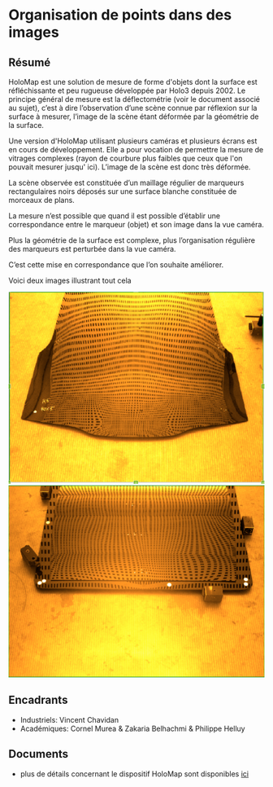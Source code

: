 Organisation de points dans des images
======================================

Résumé
------

HoloMap est une solution de mesure de forme d'objets dont la surface est réfléchissante
et peu rugueuse développée par Holo3 depuis 2002. Le principe général de mesure est la
déflectométrie (voir le document associé au sujet), c’est à dire l’observation d’une scène
connue par réflexion sur la surface à mesurer, l’image de la scène étant déformée par la
géométrie de la surface.

Une version d'HoloMap utilisant plusieurs caméras et plusieurs écrans est en cours de
développement. Elle a pour vocation de permettre la mesure de vitrages complexes (rayon de
courbure plus faibles que ceux que l'on pouvait mesurer jusqu' ici). L’image de la scène est
donc très déformée.

La scène observée est constituée d’un maillage régulier de marqueurs rectangulaires noirs
déposés sur une surface blanche constituée de morceaux de plans.

La mesure n’est possible que quand il est possible d’établir une correspondance entre le
marqueur (objet) et son image dans la vue caméra.

Plus la géométrie de la surface est complexe, plus l’organisation régulière des marqueurs est
perturbée dans la vue caméra.

C’est cette mise en correspondance que l’on souhaite améliorer.

Voici deux images illustrant tout cela

![Image1](/Images/holo3-2-img1.png) ![Image2](/Images/holo3-2-img2.png)

Encadrants
----------

 - Industriels: Vincent Chavidan
 - Académiques: Cornel Murea & Zakaria Belhachmi & Philippe Helluy

Documents
---------

 - plus de détails concernant le dispositif HoloMap sont disponibles [ici](/Sujets/holo3-2-hmap.pdf?raw=true)
